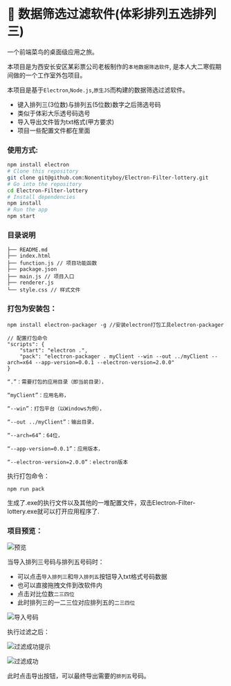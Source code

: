 ﻿# :bus: 数据筛选过滤软件(体彩排列五选排列三)

一个前端菜鸟的桌面级应用之旅。

本项目是为西安长安区某彩票公司老板制作的`本地数据筛选软件`, 是本人大二寒假期间做的一个工作室外包项目。

本项目是基于`Electron`,`Node.js`,`原生JS`而构建的数据筛选过滤软件。

* 键入排列三(3位数)与排列五(5位数)数字之后筛选号码
* 类似于体彩大乐透号码选号
* 导入导出文件皆为txt格式(甲方要求)
* 项目一些配置文件都在里面

### 使用方式:

```bash
npm install electron
# Clone this repository
git clone git@github.com:Nonentityboy/Electron-Filter-lottery.git
# Go into the repository
cd Electron-Filter-lottery
# Install dependencies
npm install
# Run the app
npm start
```

### 目录说明

```
├── README.md
├── index.html
├── function.js // 项目功能函数
├── package.json
├── main.js // 项目入口
├── renderer.js
└── style.css // 样式文件
```

### 打包为安装包：

```
npm install electron-packager -g //安装electron打包工具electron-packager
```

```
// 配置打包命令
"scripts": {
    "start": "electron .",
    "pack": "electron-packager . myClient --win --out ../myClient --arch=x64 --app-version=0.0.1 --electron-version=2.0.0"
}

“.”：需要打包的应用目录（即当前目录），

“myClient”：应用名称，

“--win”：打包平台（以Windows为例），

“--out ../myClient”：输出目录，

“--arch=64”：64位，

“--app-version=0.0.1”：应用版本，

“--electron-version=2.0.0”：electron版本
```

执行打包命令：
```
npm run pack
```

生成了.exe的执行文件以及其他的一堆配置文件，双击Electron-Filter-lottery.exe就可以打开应用程序了.


### 项目预览：

![预览](https://user-gold-cdn.xitu.io/2020/1/20/16fc330013e400a6?w=784&h=591&f=png&s=28309)

当导入排列三号码与排列五号码时：
* 可以点击`导入排列三`和`导入排列五`按钮导入txt格式号码数据
* 也可以直接拖拽文件到改软件内
* 点击对比位数`二三四位`
* 此时排列三的一二三位对应排列五的`二三四位`

![导入号码](https://user-gold-cdn.xitu.io/2020/1/20/16fc33b4bc2785c3?w=772&h=576&f=png&s=57429)


执行过滤之后：

![过滤成功提示](https://user-gold-cdn.xitu.io/2020/1/20/16fc33e7874806b2?w=360&h=113&f=png&s=4062)

![过滤成功](https://user-gold-cdn.xitu.io/2020/1/20/16fc33ef60ccf724?w=772&h=573&f=png&s=39753)

此时点击导出按钮，可以最终导出需要的`排列五`号码。